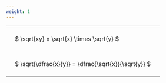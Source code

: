 ```yaml
---
weight: 1
---
```


<style type="text/css">
#T_0764d th.col_heading {
  text-align: left;
  font-size: 1em;
}
#T_0764d td {
  text-align: left;
  font-size: 1em;
  padding: 1.5em;
}
</style>
<table id="T_0764d">
  <thead>
  </thead>
  <tbody>
    <tr>
      <td id="T_0764d_row0_col0" class="data row0 col0" >$ \sqrt{xy} = \sqrt{x} \times \sqrt{y} $</td>
    </tr>
    <tr>
      <td id="T_0764d_row1_col0" class="data row1 col0" >$ \sqrt{\dfrac{x}{y}} = \dfrac{\sqrt{x}}{\sqrt{y}} $</td>
    </tr>
  </tbody>
</table>
